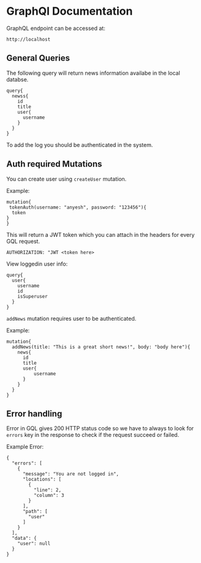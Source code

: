 # GraphQl Documentation


GraphQL endpoint can be accessed at:

```
http://localhost
```

## General Queries

The following query will return news information availabe in the local databse.

```
query{
  newss{
    id
    title
    user{
      username
    }
  }
}
```

To add the log you should be authenticated in the system.

## Auth required Mutations

You can create user using `createUser` mutation.

Example:

```
mutation{
 tokenAuth(username: "anyesh", password: "123456"){
  token
}
}
```

This will return a JWT token which you can attach in the headers for every GQL request.

```
AUTHORIZATION: "JWT <token here>
```

View loggedin user info:

```
query{
  user{
    username
    id
    isSuperuser
  }
}
```

`addNews` mutation requires user to be authenticated.

Example:

```
mutation{
  addNews(title: "This is a great short news!", body: "body here"){
    news{
      id
      title
      user{
          username
      }
    }
  }
}

```

## Error handling

Error in GQL gives 200 HTTP status code so we have to always to look for `errors` key in the response to check if the request succeed or failed.

Example Error:

```
{
  "errors": [
    {
      "message": "You are not logged in",
      "locations": [
        {
          "line": 2,
          "column": 3
        }
      ],
      "path": [
        "user"
      ]
    }
  ],
  "data": {
    "user": null
  }
}


```
